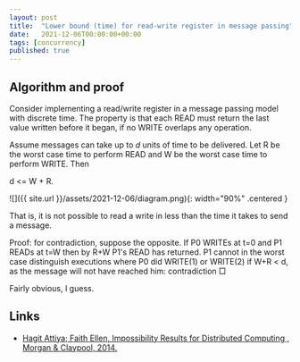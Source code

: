 ```yaml
---
layout: post
title:  "Lower bound (time) for read-write register in message passing"
date:   2021-12-06T00:00:00+00:00
tags: [concurrency]
published: true
---
```


## Algorithm and proof

Consider implementing a read/write register in a message passing model with discrete time. The property is that each READ must return the last value written before it began, if no WRITE overlaps any operation.

Assume messages can take up to _d_ units of time to be delivered. Let R be the worst case time to perform READ and W be the worst case time to perform WRITE. Then

d <= W + R.

![]({{ site.url }}/assets/2021-12-06/diagram.png){: width="90%" .centered }

That is, it is not possible to read a write in less than the time it takes to send a message.

Proof: for contradiction, suppose the opposite. If P0 WRITEs at t=0 and P1 READs at t=W then by R+W P1's READ has returned. P1 cannot in the worst case distinguish executions where P0 did WRITE(1) or WRITE(2) if W+R < d, as the message will not have reached him: contradiction □

Fairly obvious, I guess.

## Links

- [Hagit Attiya; Faith Ellen, Impossibility Results for Distributed Computing , Morgan & Claypool, 2014.](<https://ieeexplore.ieee.org/document/6855592/>)

